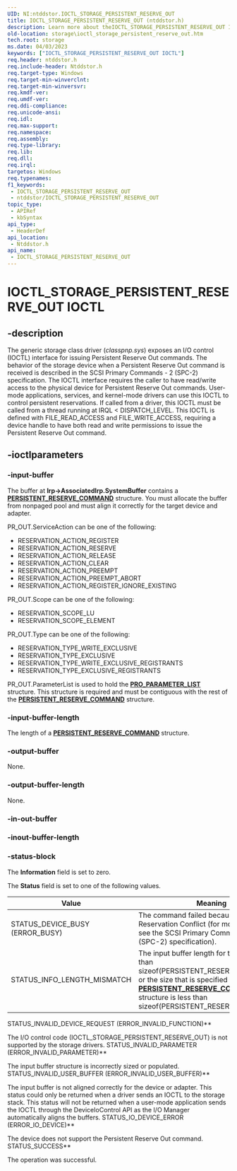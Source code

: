 ```yaml
---
UID: NI:ntddstor.IOCTL_STORAGE_PERSISTENT_RESERVE_OUT
title: IOCTL_STORAGE_PERSISTENT_RESERVE_OUT (ntddstor.h)
description: Learn more about theIOCTL_STORAGE_PERSISTENT_RESERVE_OUT I/O control code.
old-location: storage\ioctl_storage_persistent_reserve_out.htm
tech.root: storage
ms.date: 04/03/2023
keywords: ["IOCTL_STORAGE_PERSISTENT_RESERVE_OUT IOCTL"]
req.header: ntddstor.h
req.include-header: Ntddstor.h
req.target-type: Windows
req.target-min-winverclnt: 
req.target-min-winversvr: 
req.kmdf-ver: 
req.umdf-ver: 
req.ddi-compliance: 
req.unicode-ansi: 
req.idl: 
req.max-support: 
req.namespace: 
req.assembly: 
req.type-library: 
req.lib: 
req.dll: 
req.irql: 
targetos: Windows
req.typenames: 
f1_keywords:
 - IOCTL_STORAGE_PERSISTENT_RESERVE_OUT
 - ntddstor/IOCTL_STORAGE_PERSISTENT_RESERVE_OUT
topic_type:
 - APIRef
 - kbSyntax
api_type:
 - HeaderDef
api_location:
 - Ntddstor.h
api_name:
 - IOCTL_STORAGE_PERSISTENT_RESERVE_OUT
---
```


# IOCTL_STORAGE_PERSISTENT_RESERVE_OUT IOCTL

## -description

The generic storage class driver (*classpnp.sys*) exposes an I/O control (IOCTL) interface for issuing Persistent Reserve Out commands. The behavior of the storage device when a Persistent Reserve Out command is received is described in the SCSI Primary Commands - 2 (SPC-2) specification. The IOCTL interface requires the caller to have read/write access to the physical device for Persistent Reserve Out commands. User-mode applications, services, and kernel-mode drivers can use this IOCTL to control persistent reservations. If called from a driver, this IOCTL must be called from a thread running at IRQL < DISPATCH_LEVEL. This IOCTL is defined with FILE_READ_ACCESS and FILE_WRITE_ACCESS, requiring a device handle to have both read and write permissions to issue the Persistent Reserve Out command.

## -ioctlparameters

### -input-buffer

The buffer at **Irp->AssociatedIrp.SystemBuffer** contains a [**PERSISTENT_RESERVE_COMMAND**](ns-ntddstor-_persistent_reserve_command.md) structure. You must allocate the buffer from nonpaged pool and must align it correctly for the  target device and adapter.

PR_OUT.ServiceAction can be one of the following:

* RESERVATION_ACTION_REGISTER
* RESERVATION_ACTION_RESERVE
* RESERVATION_ACTION_RELEASE
* RESERVATION_ACTION_CLEAR
* RESERVATION_ACTION_PREEMPT
* RESERVATION_ACTION_PREEMPT_ABORT
* RESERVATION_ACTION_REGISTER_IGNORE_EXISTING

PR_OUT.Scope can be one of the following:

* RESERVATION_SCOPE_LU
* RESERVATION_SCOPE_ELEMENT

PR_OUT.Type can be one of the following:

* RESERVATION_TYPE_WRITE_EXCLUSIVE
* RESERVATION_TYPE_EXCLUSIVE
* RESERVATION_TYPE_WRITE_EXCLUSIVE_REGISTRANTS
* RESERVATION_TYPE_EXCLUSIVE_REGISTRANTS

PR_OUT.ParameterList is used to hold the [**PRO_PARAMETER_LIST**](ns-minitape-pro_parameter_list.md) structure. This structure is required and must be contiguous with the rest of the [**PERSISTENT_RESERVE_COMMAND**](ns-ntddstor-_persistent_reserve_command.md) structure.

### -input-buffer-length

The length of a [**PERSISTENT_RESERVE_COMMAND**](ns-ntddstor-_persistent_reserve_command.md) structure.

### -output-buffer

None.

### -output-buffer-length

None.

### -in-out-buffer

### -inout-buffer-length

### -status-block

The **Information** field is set to zero.

The **Status** field is set to one of the following values.

| Value | Meaning |
| ----- | ------- |
| STATUS_DEVICE_BUSY (ERROR_BUSY) | The command failed because of a Reservation Conflict (for more information, see the SCSI Primary Commands - 2 (SPC-2) specification). |
STATUS_INFO_LENGTH_MISMATCH | The input buffer length for the IOCTL is less than sizeof(PERSISTENT_RESERVE_COMMAND) or the size that is specified in the [**PERSISTENT_RESERVE_COMMAND**](ns-ntddstor-_persistent_reserve_command.md) data structure is less than sizeof(PERSISTENT_RESERVE_COMMAND).
STATUS_INVALID_DEVICE_REQUEST (ERROR_INVALID_FUNCTION)**

The I/O control code (IOCTL_STORAGE_PERSISTENT_RESERVE_OUT) is not supported by the storage drivers.
STATUS_INVALID_PARAMETER (ERROR_INVALID_PARAMETER)**

The input buffer structure is incorrectly sized or populated.
STATUS_INVALID_USER_BUFFER (ERROR_INVALID_USER_BUFFER)**

The input buffer is not aligned correctly for the device or adapter.  This status could only be returned when a driver sends an IOCTL to the storage stack.  This status will not be returned when a user-mode application sends the IOCTL through the DeviceIoControl API as the I/O Manager automatically aligns the buffers.
STATUS_IO_DEVICE_ERROR (ERROR_IO_DEVICE)**

The device does not support the Persistent Reserve Out command.
STATUS_SUCCESS**

The operation was successful.
